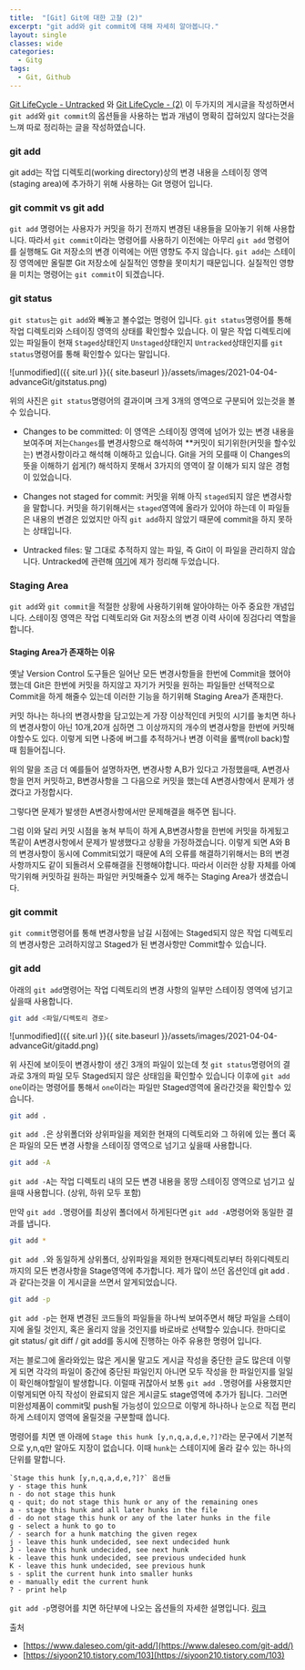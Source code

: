 ```yaml
---
title:  "[Git] Git에 대한 고찰 (2)"
excerpt: "git add와 git commit에 대해 자세히 알아봅니다."
layout: single
classes: wide
categories:
  - Gitg
tags:
  - Git, Github
---
```


[Git LifeCycle - Untracked](https://wonderfulhuman.github.io/git/Git-LifeCycle/) 와 [Git LifeCycle - (2)](https://wonderfulhuman.github.io/git/Git-LifeCycle-(2)/) 이 두가지의 게시글을 작성하면서 `git add`와 `git commit`의 옵션들을 사용하는 법과 개념이 명확히 잡혀있지 않다는것을 느껴 따로 정리하는 글을 작성하였습니다.

### git add

git add는 작업 디렉토리(working directory)상의 변경 내용을 스테이징 영역(staging area)에 추가하기 위해 사용하는 Git 명령어 입니다.

### git commit vs git add

`git add` 명령어는 사용자가 커밋을 하기 전까지 변경된 내용들을 모아놓기 위해 사용합니다. 따라서 `git commit`이라는 명령어를 사용하기 이전에는 아무리 `git add` 명령어를 실행해도 Git 저장소의 변경 이력에는 어떤 영향도 주지 않습니다. `git add`는 스테이징 영역에만 올릴뿐 Git 저장소에 실질적인 영향을 못미치기 때문입니다. 실질적인 영향을 미치는 명령어는 `git commit`이 되겠습니다.

### git status

`git status`는 `git add`와 빼놓고 볼수없는 명령어 입니다. `git status`명령어를 통해 작업 디렉토리와 스테이징 영역의 상태를 확인할수 있습니다. 이 말은 작업 디렉토리에 있는 파일들이 현재 `Staged`상태인지 `Unstaged`상태인지 `Untracked`상태인지를 `git status`명령어를 통해 확인할수 있다는 말입니다.

![unmodified]({{ site.url }}{{ site.baseurl }}/assets/images/2021-04-04-advanceGit/gitstatus.png)

위의 사진은 `git status`명령어의 결과이며 크게 3개의 영역으로 구분되어 있는것을 볼수 있습니다.

- Changes to be committed: 이 영역은 스테이징 영역에 넘어가 있는 변경 내용을 보여주며 저는`Changes`를 변경사항으로 해석하여 **커밋이 되기위한(커밋을 할수있는) 변경사항이라고 해석해 이해하고 있습니다. Git을 거의 모를때 이 Changes의 뜻을 이해하기 쉽게(?) 해석하지 못해서 3가지의 영역이 잘 이해가 되지 않은 경험이 있었습니다.
- Changes not staged for commit: 커밋을 위해 아직 `staged`되지 않은 변경사항을 말합니다. 커밋을 하기위해서는 `staged`영역에 올라가 있어야 하는데 이 파일들은 내용의 변경은 있었지만 아직 `git add`하지 않았기 때문에 commit을 하지 못하는 상태입니다.

- Untracked files: 말 그대로 추적하지 않는 파일, 즉 Git이 이 파일을 관리하지 않습니다. Untracked에 관련해 [여기](https://wonderfulhuman.github.io/git/Git-LifeCycle/)에 제가 정리해 두었습니다.

### Staging Area
`git add`와 `git commit`을 적절한 상황에 사용하기위해 알아야하는 아주 중요한 개념입니다. 스테이징 영역은 작업 디렉토리와 Git 저장소의 변경 이력 사이에 징검다리 역할을 합니다.

#### Staging Area가 존재하는 이유

옛날 Version Control 도구들은 일어난 모든 변경사항들을 한번에 Commit을 했어야 했는데 Git은 한번에 커밋을 하지않고 자기가 커밋을 원하는 파일들만 선택적으로 Commit을 하게 해줄수 있는데 이러한 기능을 하기위해 Staging Area가 존재한다.

커밋 하나는 하나의 변경사항을 담고있는게 가장 이상적인데 커밋의 시기를 놓치면 하나의 변경사항이 아닌 10개,20개 심하면 그 이상까지의 개수의 변경사항을 한번에 커밋해야할수도 있다. 이렇게 되면 나중에 버그를 추적하거나 변경 이력을 롤백(roll back)할 때 힘들어집니다.

위의 말을 조금 더 예를들어 설명하자면, 변경사항 A,B가 있다고 가정했을때, A변경사항을 먼저 커밋하고, B변경사항을 그 다음으로 커밋을 했는데 A변경사항에서 문제가 생겼다고 가정합시다.

그렇다면 문제가 발생한 A변경사항에서만 문제해결을 해주면 됩니다.

그럼 이와 달리 커밋 시점을 놓쳐 부득이 하게 A,B변경사항을 한번에 커밋을 하게됬고 똑같이 A변경사항에서 문제가 발생했다고 상황을 가정하겠습니다. 이렇게 되면 A와 B의 변경사항이 동시에 Commit되었기 때문에 A의 오류를 해결하기위해서는 B의 변경사항까지도 같이 되돌려서 오류해결을 진행해야합니다. 따라서 이러한 상황 자체를 아예 막기위해 커밋하길 원하는 파일만 커밋해줄수 있게 해주는 Staging Area가 생겼습니다.


### git commit

`git commit`명령어를 통해 변경사항을 남길 시점에는 Staged되지 않은 작업 디렉토리의 변경사항은 고려하지않고 Staged가 된 변경사항만 Commit할수 있습니다.




### git add

아래의 `git add`명령어는 작업 디렉토리의 변경 사항의 일부만 스테이징 영역에 넘기고 싶을때 사용합니다.
```bash
git add <파일/디렉토리 경로>
```

![unmodified]({{ site.url }}{{ site.baseurl }}/assets/images/2021-04-04-advanceGit/gitadd.png)

위 사진에 보이듯이 변경사항이 생긴 3개의 파일이 있는데 첫 `git status`명령어의 결과로 3개의 파일 모두 Staged되지 않은 상태임을 확인할수 있습니다 이후에 `git add one`이라는 명령어를 통해서 `one`이라는 파일만 Staged영역에 올라간것을 확인할수 있습니다.

```bash
git add .
```

`git add .`은 상위폴더와 상위파일을 제외한 현재의 디렉토리와 그 하위에 있는 폴더 혹은 파일의 모든 변경 사항을 스테이징 영역으로 넘기고 싶을때 사용합니다.

```bash
git add -A
```

`git add -A`는 작업 디렉토리 내의 모든 변경 내용을 몽땅 스테이징 영역으로 넘기고 싶을때 사용합니다. (상위, 하위 모두 포함)

만약 `git add .`명령어를 최상위 폴더에서 하게된다면 `git add -A`명령어와 동일한 결과를 냅니다.

```bash
git add *
```

`git add .`와 동일하게 상위폴더, 상위파일을 제외한 현재디렉토리부터 하위디렉토리까지의 모든 변경사항을 Stage영역에 추가합니다. 제가 많이 쓰던 옵션인데 git add .과 같다는것을 이 게시글을 쓰면서 알게되었습니다.

```bash
git add -p
```

`git add -p`는 현재 변경된 코드들의 파일들을 하나씩 보여주면서 해당 파일을 스테이지에 올릴 것인지, 혹은 올리지 않을 것인지를 바로바로 선택할수 있습니다. 한마디로 git status/ git diff / git add를 동시에 진행하는 아주 유용한 명령어 입니다.

저는 블로그에 올라와있는 많은 게시물 말고도 게시글 작성을 중단한 글도 많은데 이렇게 되면 각각의 파일이 중간에 중단된 파일인지 아니면 모두 작성을 한 파일인지를 일일이 확인해야할일이 발생합니다. 이럴때 귀찮아서 보통 `git add .`명령어를 사용했지만 이렇게되면 아직 작성이 완료되지 않은 게시글도 stage영역에 추가가 됩니다. 그러면 미완성제품이 commit및 push될 가능성이 있으므로 이렇게 하나하나 눈으로 직접 편리하게 스테이지 영역에 올릴것을 구분할때 씁니다.

명령어를 치면 맨 아래에 `Stage this hunk [y,n,q,a,d,e,?]?`라는 문구에서 기본적으로 y,n,q만 알아도 지장이 없습니다. 이때 `hunk`는 스테이지에 올라 갈수 있는 하나의 단위를 말합니다.


```
`Stage this hunk [y,n,q,a,d,e,?]?` 옵션들
y - stage this hunk
n - do not stage this hunk
q - quit; do not stage this hunk or any of the remaining ones
a - stage this hunk and all later hunks in the file
d - do not stage this hunk or any of the later hunks in the file
g - select a hunk to go to
/ - search for a hunk matching the given regex
j - leave this hunk undecided, see next undecided hunk
J - leave this hunk undecided, see next hunk
k - leave this hunk undecided, see previous undecided hunk
K - leave this hunk undecided, see previous hunk
s - split the current hunk into smaller hunks
e - manually edit the current hunk
? - print help
```

`git add -p`명령어를 치면 하단부에 나오는 옵션들의 자세한 설명입니다. [링크](https://git-scm.com/docs/git-add)

출처
- [https://www.daleseo.com/git-add/](https://www.daleseo.com/git-add/)
- [https://siyoon210.tistory.com/103](https://siyoon210.tistory.com/103)
